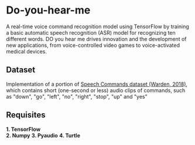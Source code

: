 # Do-you-hear-me
A real-time voice command recognition model using TensorFlow by training a basic automatic speech recognition (ASR) model for recognizing ten different words. 
DO you hear me drives innovation and the development of new applications, from voice-controlled video games to voice-activated medical devices.

## Dataset 
Implementation of a portion of [Speech Commands dataset (Warden, 2018)](https://www.tensorflow.org/datasets/catalog/speech_commands), which contains short (one-second or less) audio clips of commands, such as "down", "go", "left", "no", "right", "stop", "up" and "yes"

## Requisites
__1. TensorFlow__  
__2. Numpy__
__3. Pyaudio__
__4. Turtle__
